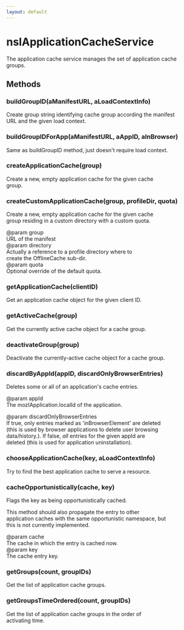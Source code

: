```yaml
---
layout: default
---
```


# nsIApplicationCacheService #
  
The application cache service manages the set of application cache  
groups.  
  

## Methods ##

### buildGroupID(aManifestURL, aLoadContextInfo) ###
  
Create group string identifying cache group according the manifest  
URL and the given load context.  
  

### buildGroupIDForApp(aManifestURL, aAppID, aInBrowser) ###
  
Same as buildGroupID method, just doesn't require load context.  
  

### createApplicationCache(group) ###
  
Create a new, empty application cache for the given cache  
group.  
  

### createCustomApplicationCache(group, profileDir, quota) ###
  
Create a new, empty application cache for the given cache  
group residing in a custom directory with a custom quota.  
  
@param group  
   URL of the manifest  
@param directory  
   Actually a reference to a profile directory where to  
   create the OfflineCache sub-dir.  
@param quota  
   Optional override of the default quota.  
  

### getApplicationCache(clientID) ###
  
Get an application cache object for the given client ID.  
  

### getActiveCache(group) ###
  
Get the currently active cache object for a cache group.  
  

### deactivateGroup(group) ###
  
Deactivate the currently-active cache object for a cache group.  
  

### discardByAppId(appID, discardOnlyBrowserEntries) ###
  
Deletes some or all of an application's cache entries.    
  
@param appId  
   The mozIApplication.localId of the application.  
  
@param discardOnlyBrowserEntries   
   If true, only entries marked as 'inBrowserElement' are deleted   
   (this is used by browser applications to delete user browsing   
   data/history.).  If false, *all* entries for the given appId are  
   deleted (this is used for application uninstallation).  
  

### chooseApplicationCache(key, aLoadContextInfo) ###
  
Try to find the best application cache to serve a resource.  
  

### cacheOpportunistically(cache, key) ###
  
Flags the key as being opportunistically cached.  
  
This method should also propagate the entry to other  
application caches with the same opportunistic namespace, but  
this is not currently implemented.  
  
@param cache  
       The cache in which the entry is cached now.  
@param key  
       The cache entry key.  
  

### getGroups(count, groupIDs) ###
  
Get the list of application cache groups.  
  

### getGroupsTimeOrdered(count, groupIDs) ###
  
Get the list of application cache groups in the order of  
activating time.  
  
